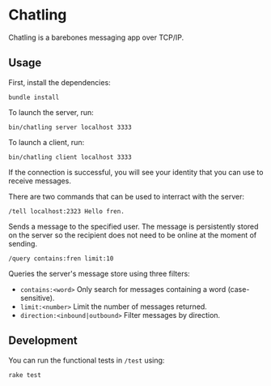 # Chatling

Chatling is a barebones messaging app over TCP/IP.

## Usage

First, install the dependencies:

```
bundle install
```

To launch the server, run:

```
bin/chatling server localhost 3333
```

To launch a client, run:

```
bin/chatling client localhost 3333
```

If the connection is successful, you will see your identity that you can use to receive messages.

There are two commands that can be used to interract with the server:

```
/tell localhost:2323 Hello fren.
```

Sends a message to the specified user. The message is persistently stored on the
server so the recipient does not need to be online at the moment of sending.

```
/query contains:fren limit:10
```

Queries the server's message store using three filters:

- `contains:<word>` Only search for messages containing a word (case-sensitive).
- `limit:<number>` Limit the number of messages returned.
- `direction:<inbound|outbound>` Filter messages by direction.

## Development

You can run the functional tests in `/test` using:

```
rake test
```
